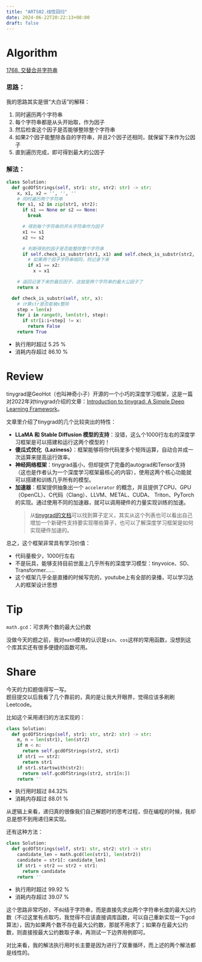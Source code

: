 ```yaml
---
title: "ARTS02.线性回归"
date: 2024-06-22T20:22:13+08:00
draft: false
---
```


# **Algorithm**

[1768. 交替合并字符串](https://leetcode.cn/problems/merge-strings-alternately/description/?envType=study-plan-v2&envId=leetcode-75)

### 思路：

我的思路其实是很“大白话”的解释：
1. 同时遍历两个字符串
2. 每个字符串都是从头开始取，作为因子
3. 然后检查这个因子是否能够整除整个字符串
4. 如果2个因子能整除各自的字符串，并且2个因子还相同，就保留下来作为公因子 
5. 直到遍历完成，即可得到最大的公因子

### 解法：

```python
class Solution:
  def gcdOfStrings(self, str1: str, str2: str) -> str:
    x, x1, x2 = '', '', ''
    # 同时遍历两个字符串
    for s1, s2 in zip(str1, str2):
      if s1 == None or s2 == None:
        break

      # 得到每个字符串的开头字符串作为因子
      x1 += s1
      x2 += s2

      # 判断得到的因子是否能整除整个字符串
      if self.check_is_substr(str1, x1) and self.check_is_substr(str2, x2):
        # 如果两个因子字符串相同，则记录下来
        if x1 == x2:
          x = x1

    # 返回记录下来的最后因子，这就是两个字符串的最大公因子了
    return x

  def check_is_substr(self, str, x):
    # 计算str是否能被x整除
    step = len(x)
    for i in range(0, len(str), step):
      if str[i:i+step] != x:
        return False
    return True
```

- 执行用时超过 5.25 %
- 消耗内存超过 86.10 %

# **Review**

tinygrad是GeoHot（也叫神奇小子）开源的一个小巧的深度学习框架，这是一篇对2022年对tinygrad介绍的文章：[Introduction to tinygrad: A Simple Deep Learning Framework](https://medium.com/@stackfoss/tinygrad-a-simple-deep-learning-framework-6ac45a54177d)。

文章里介绍了tinygrad的几个比较突出的特性：

- **LLaMA 和 Stable Diffusion 模型的支持**：没错，这么个1000行左右的深度学习框架是可以搭建和运行这两个模型的！
- **傻瓜式优化（Laziness）**：框架能够将你代码里多个矩阵运算，自动合并成一次运算来提高运行效率。
- **神经网络框架**：tinygrad虽小，但却提供了完备的autograd和Tensor支持（这也是作者认为一个深度学习框架最核心的内容），使用这两个核心功能就可以搭建和训练几乎所有的模型。
- **加速器**：框架提供抽象出一个 `accelerator` 的概念，并且提供了CPU、GPU（OpenCL）、C代码（Clang）、LLVM、METAL、CUDA、 Triton、PyTorch的实现。通过使用不同的加速器，就可以调用硬件的力量实现训练的加速。
  >从[tinygrad的文档](https://docs.tinygrad.org/tensor/ops/)可以找到算子定义，其实从这个列表也可以看出自己增加一个新硬件支持要实现哪些算子，也可以了解深度学习框架是如何实现硬件加速的。

总之，这个框架非常具有学习价值：
- 代码量极少，1000行左右
- 不是玩具，能够支持目前世面上几乎所有的深度学习模型：tinyvoice、SD、Transformer……
- 这个框架几乎全是直播的时候写完的，youtube上有全部的录播，可以学习达人的框架设计思想

# **Tip**

`math.gcd`：可求两个数的最大公约数

没做今天的题之前，我对`math`模块的认识是`sin`、`cos`这样的常用函数，没想到这个库其实还有很多便捷的函数可用。

# **Share**

今天的力扣题值得写一写。  
题目提交以后我看了几个靠前的，真的是让我大开眼界，觉得应该多刷刷Leetcode。

比如这个采用递归的方法实现的：
```python
class Solution:
  def gcdOfStrings(self, str1: str, str2: str) -> str:
    m, n = len(str1), len(str2)
    if m < n:
      return self.gcdOfStrings(str2, str1)
    if str1 == str2:
      return str1
    if str1.startswith(str2):
      return self.gcdOfStrings(str2, str1[n:])
    return ''
```
- 执行用时超过 84.32%
- 消耗内存超过 88.01 %

从逻辑上来看，递归真的很像我们自己解题时的思考过程，但在编程的时候，我却总是想不到用递归来实现。

还有这种方法：
```python
class Solution:
  def gcdOfStrings(self, str1: str, str2: str) -> str:
    candidate_len = math.gcd(len(str1), len(str2))
    candidate = str1[: candidate_len]
    if str1 + str2 == str2 + str1:
      return candidate
    return ''
```
- 执行用时超过 99.92 %
- 消耗内存超过 39.07 %

这个思路非常巧妙，不纠结于字符串，而是直接先求出两个字符串长度的最大公约数（不过这里有点取巧，我觉得不应该直接调库函数，可以自己重新实现一下gcd算法），因为如果两个数不存在最大公约数，那就不用求了；如果存在最大公约数，则直接按最大公约数取子串，再测试一下边界用例即可。

对比来看，我的解法执行用时长主要是因为进行了双重循环，而上述的两个解法都是线性的。